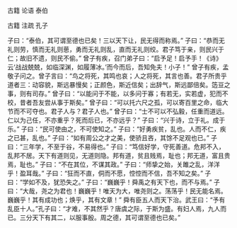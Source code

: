  
 古籍 论语 泰伯 
 
 
 
 
 
 古籍 注疏 
 孔子 
 

子曰：“泰伯，其可谓至德也已矣！三以天下让，民无得而称焉。”
子曰：“恭而无礼则劳，慎而无礼则葸，勇而无礼则乱，直而无礼则绞。君子笃于亲，则民兴于仁；故旧不遗，则民不偷。”
曾子有疾，召门弟子曰：“启予足！启予手！《诗》云‘战战兢兢，如临深渊，如履薄冰。’而今而后，吾知免夫！小子！”
曾子有疾，孟敬子问之。曾子言曰：“鸟之将死，其鸣也哀；人之将死，其言也善。君子所贵乎道者三：动容貌，斯远暴慢矣；正颜色，斯近信矣；出辞气，斯远鄙倍矣。笾豆之事，则有司存。”
曾子曰：“以能问于不能，以多问于寡；有若无，实若虚，犯而不校，昔者吾友尝从事于斯矣。”
曾子曰：“可以托六尺之孤，可以寄百里之命，临大节而不可夺也。君子人与？君子人也。”
曾子曰：“士不可以不弘毅，任重而道远。仁以为己任，不亦重乎？死而后已，不亦远乎？”
子曰：“兴于诗，立于礼。成于乐。”
子曰：“民可使由之，不可使知之。”
子曰：“好勇疾贫，乱也。人而不仁，疾之已甚，乱也。”
子曰：“如有周公之才之美，使骄且吝，其馀不足观也已。”
子曰：“三年学，不至于谷，不易得也。”
子曰：“笃信好学，守死善道。危邦不入，乱邦不居。天下有道则见，无道则隐。邦有道，贫且贱焉，耻也；邦无道，富且贵焉，耻也。”
子曰：“不在其位，不谋其政。”
子曰：“师挚之始，关雎之乱，洋洋乎！盈耳哉。”
子曰：“狂而不直，侗而不愿，悾悾而不信，吾不知之矣。”
子曰：“学如不及，犹恐失之。”
子曰：“巍巍乎！舜禹之有天下也，而不与焉。”
子曰：“大哉，尧之为君也！巍巍乎！唯天为大，唯尧则之。荡荡乎！民无能名焉。巍巍乎！其有成功也；焕乎，其有文章！”
舜有臣五人而天下治。武王曰：“予有乱臣十人。”孔子曰：“才难，不其然乎？唐虞之际，于斯为盛。有妇人焉，九人而已。三分天下有其二，以服事殷。周之德，其可谓至德也已矣。”
